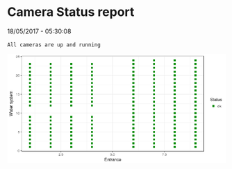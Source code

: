 Camera Status report
================
18/05/2017 - 05:30:08

    All cameras are up and running

![](camreport_files/figure-markdown_github/unnamed-chunk-2-1.png)
